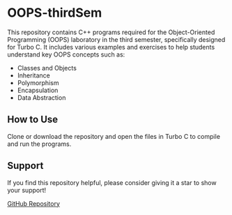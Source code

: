 # OOPS-thirdSem

This repository contains C++ programs required for the Object-Oriented Programming (OOPS) laboratory in the third semester, specifically designed for Turbo C. It includes various examples and exercises to help students understand key OOPS concepts such as:

- Classes and Objects
- Inheritance
- Polymorphism
- Encapsulation
- Data Abstraction

## How to Use

Clone or download the repository and open the files in Turbo C to compile and run the programs.

## Support

If you find this repository helpful, please consider giving it a star to show your support!

[GitHub Repository](https://github.com/Karthikeyan1508/OOPS-thirdSem)
